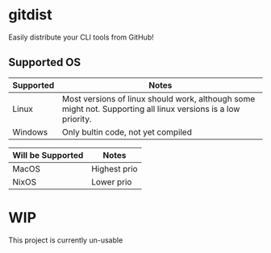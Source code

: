 # gitdist
Easily distribute your CLI tools from GitHub!
## Supported OS

|Supported|Notes|
|---------|-----|
|Linux|Most versions of linux should work, although some might not. Supporting all linux versions is a low priority.|
|Windows|Only bultin code, not yet compiled|

|Will be Supported|Notes|
|-----------------|-----|
|MacOS|Highest prio|
|NixOS|Lower prio| 

# WIP
This project is currently un-usable
